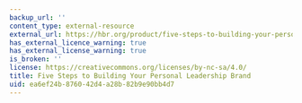 ```yaml
---
backup_url: ''
content_type: external-resource
external_url: https://hbr.org/product/five-steps-to-building-your-personal-leadership-brand/U0712A-PDF-ENG
has_external_licence_warning: true
has_external_license_warning: true
is_broken: ''
license: https://creativecommons.org/licenses/by-nc-sa/4.0/
title: Five Steps to Building Your Personal Leadership Brand
uid: ea6ef24b-8760-42d4-a28b-82b9e90bb4d7
---
```

